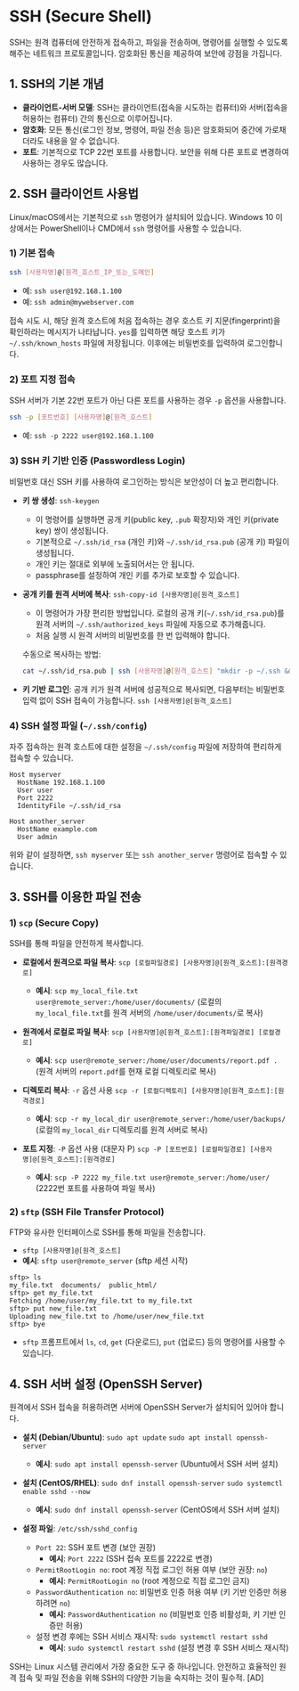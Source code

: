 # SSH (Secure Shell)

SSH는 원격 컴퓨터에 안전하게 접속하고, 파일을 전송하며, 명령어를 실행할 수 있도록 해주는 네트워크 프로토콜입니다. 암호화된 통신을 제공하여 보안에 강점을 가집니다.

## 1. SSH의 기본 개념

- **클라이언트-서버 모델**: SSH는 클라이언트(접속을 시도하는 컴퓨터)와 서버(접속을 허용하는 컴퓨터) 간의 통신으로 이루어집니다.
- **암호화**: 모든 통신(로그인 정보, 명령어, 파일 전송 등)은 암호화되어 중간에 가로채더라도 내용을 알 수 없습니다.
- **포트**: 기본적으로 TCP 22번 포트를 사용합니다. 보안을 위해 다른 포트로 변경하여 사용하는 경우도 많습니다.

## 2. SSH 클라이언트 사용법

Linux/macOS에서는 기본적으로 `ssh` 명령어가 설치되어 있습니다. Windows 10 이상에서는 PowerShell이나 CMD에서 `ssh` 명령어를 사용할 수 있습니다.

### 1) 기본 접속

```bash
ssh [사용자명]@[원격_호스트_IP_또는_도메인]
```
- 예: `ssh user@192.168.1.100`
- 예: `ssh admin@mywebserver.com`

접속 시도 시, 해당 원격 호스트에 처음 접속하는 경우 호스트 키 지문(fingerprint)을 확인하라는 메시지가 나타납니다. `yes`를 입력하면 해당 호스트 키가 `~/.ssh/known_hosts` 파일에 저장됩니다. 이후에는 비밀번호를 입력하여 로그인합니다.

### 2) 포트 지정 접속

SSH 서버가 기본 22번 포트가 아닌 다른 포트를 사용하는 경우 `-p` 옵션을 사용합니다.
```bash
ssh -p [포트번호] [사용자명]@[원격_호스트]
```
- 예: `ssh -p 2222 user@192.168.1.100`

### 3) SSH 키 기반 인증 (Passwordless Login)

비밀번호 대신 SSH 키를 사용하여 로그인하는 방식은 보안성이 더 높고 편리합니다.

- **키 쌍 생성**:
    `ssh-keygen`
    - 이 명령어를 실행하면 공개 키(public key, `.pub` 확장자)와 개인 키(private key) 쌍이 생성됩니다.
    - 기본적으로 `~/.ssh/id_rsa` (개인 키)와 `~/.ssh/id_rsa.pub` (공개 키) 파일이 생성됩니다.
    - 개인 키는 절대로 외부에 노출되어서는 안 됩니다.
    - passphrase를 설정하여 개인 키를 추가로 보호할 수 있습니다.

- **공개 키를 원격 서버에 복사**:
    `ssh-copy-id [사용자명]@[원격_호스트]`
    - 이 명령어가 가장 편리한 방법입니다. 로컬의 공개 키(`~/.ssh/id_rsa.pub`)를 원격 서버의 `~/.ssh/authorized_keys` 파일에 자동으로 추가해줍니다.
    - 처음 실행 시 원격 서버의 비밀번호를 한 번 입력해야 합니다.

    수동으로 복사하는 방법:
    ```bash
    cat ~/.ssh/id_rsa.pub | ssh [사용자명]@[원격_호스트] "mkdir -p ~/.ssh && chmod 700 ~/.ssh && cat >> ~/.ssh/authorized_keys && chmod 600 ~/.ssh/authorized_keys"
    ```

- **키 기반 로그인**:
    공개 키가 원격 서버에 성공적으로 복사되면, 다음부터는 비밀번호 입력 없이 SSH 접속이 가능합니다.
    `ssh [사용자명]@[원격_호스트]`

### 4) SSH 설정 파일 (`~/.ssh/config`)

자주 접속하는 원격 호스트에 대한 설정을 `~/.ssh/config` 파일에 저장하여 편리하게 접속할 수 있습니다.

```
Host myserver
  HostName 192.168.1.100
  User user
  Port 2222
  IdentityFile ~/.ssh/id_rsa

Host another_server
  HostName example.com
  User admin
```
위와 같이 설정하면, `ssh myserver` 또는 `ssh another_server` 명령어로 접속할 수 있습니다.

## 3. SSH를 이용한 파일 전송

### 1) `scp` (Secure Copy)
SSH를 통해 파일을 안전하게 복사합니다.

- **로컬에서 원격으로 파일 복사**:
    `scp [로컬파일경로] [사용자명]@[원격_호스트]:[원격경로]`
    - **예시**: `scp my_local_file.txt user@remote_server:/home/user/documents/` (로컬의 `my_local_file.txt`를 원격 서버의 `/home/user/documents/`로 복사)

- **원격에서 로컬로 파일 복사**:
    `scp [사용자명]@[원격_호스트]:[원격파일경로] [로컬경로]`
    - **예시**: `scp user@remote_server:/home/user/documents/report.pdf .` (원격 서버의 `report.pdf`를 현재 로컬 디렉토리로 복사)

- **디렉토리 복사**: `-r` 옵션 사용
    `scp -r [로컬디렉토리] [사용자명]@[원격_호스트]:[원격경로]`
    - **예시**: `scp -r my_local_dir user@remote_server:/home/user/backups/` (로컬의 `my_local_dir` 디렉토리를 원격 서버로 복사)

- **포트 지정**: `-P` 옵션 사용 (대문자 P)
    `scp -P [포트번호] [로컬파일경로] [사용자명]@[원격_호스트]:[원격경로]`
    - **예시**: `scp -P 2222 my_file.txt user@remote_server:/home/user/` (2222번 포트를 사용하여 파일 복사)

### 2) `sftp` (SSH File Transfer Protocol)
FTP와 유사한 인터페이스로 SSH를 통해 파일을 전송합니다.
- `sftp [사용자명]@[원격_호스트]`
- **예시**: `sftp user@remote_server` (sftp 세션 시작)
```
sftp> ls
my_file.txt  documents/  public_html/
sftp> get my_file.txt
Fetching /home/user/my_file.txt to my_file.txt
sftp> put new_file.txt
Uploading new_file.txt to /home/user/new_file.txt
sftp> bye
```
- `sftp` 프롬프트에서 `ls`, `cd`, `get` (다운로드), `put` (업로드) 등의 명령어를 사용할 수 있습니다.

## 4. SSH 서버 설정 (OpenSSH Server)

원격에서 SSH 접속을 허용하려면 서버에 OpenSSH Server가 설치되어 있어야 합니다.

- **설치 (Debian/Ubuntu)**:
    `sudo apt update`
    `sudo apt install openssh-server`
    - **예시**: `sudo apt install openssh-server` (Ubuntu에서 SSH 서버 설치)

- **설치 (CentOS/RHEL)**:
    `sudo dnf install openssh-server`
    `sudo systemctl enable sshd --now`
    - **예시**: `sudo dnf install openssh-server` (CentOS에서 SSH 서버 설치)

- **설정 파일**: `/etc/ssh/sshd_config`
    - `Port 22`: SSH 포트 변경 (보안 권장)
        - **예시**: `Port 2222` (SSH 접속 포트를 2222로 변경)
    - `PermitRootLogin no`: root 계정 직접 로그인 허용 여부 (보안 권장: `no`)
        - **예시**: `PermitRootLogin no` (root 계정으로 직접 로그인 금지)
    - `PasswordAuthentication no`: 비밀번호 인증 허용 여부 (키 기반 인증만 허용하려면 `no`)
        - **예시**: `PasswordAuthentication no` (비밀번호 인증 비활성화, 키 기반 인증만 허용)
    - 설정 변경 후에는 SSH 서비스 재시작: `sudo systemctl restart sshd`
        - **예시**: `sudo systemctl restart sshd` (설정 변경 후 SSH 서비스 재시작)

SSH는 Linux 시스템 관리에서 가장 중요한 도구 중 하나입니다. 안전하고 효율적인 원격 접속 및 파일 전송을 위해 SSH의 다양한 기능을 숙지하는 것이 필수적.
[AD]